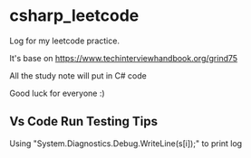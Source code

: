 # csharp_leetcode
Log for my leetcode practice.

It's base on https://www.techinterviewhandbook.org/grind75

All the study note will put in C# code

Good luck for everyone :)

## Vs Code Run Testing Tips
Using  "System.Diagnostics.Debug.WriteLine(s[i]);" to print log
